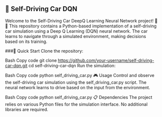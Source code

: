 ## 🚗 Self-Driving Car DQN ##
Welcome to the Self-Driving Car DeepQ Learning Neural Network project! 🤖🚗 This repository contains a Python-based implementation of a self-driving car simulation using a Deep Q Learning (DQN) neural network. The car learns to navigate through a simulated environment, making decisions based on its training.

###🚀 Quick Start
Clone the repository:

Bash
Copy code
git clone https://github.com/your-username/self-driving-car-dqn.git
cd self-driving-car-dqn
Run the simulation:

Bash
Copy code
python self_driving_car.py
🎮 Usage
Control and observe the self-driving car simulation using the self_driving_car.py script. The neural network learns to drive based on the input from the environment.

Bash
Copy code
python self_driving_car.py
📋 Dependencies
The project relies on various Python files for the simulation interface. No additional libraries are required.
